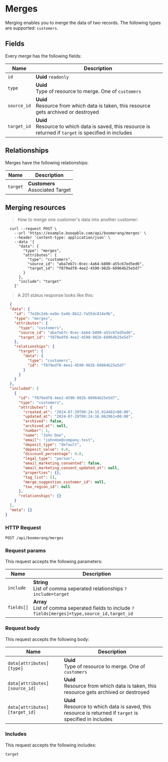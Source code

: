 # Merges

Merging enables you to merge the data of two records. The following types are supported: `customers`.

## Fields
Every merge has the following fields:

Name | Description
-- | --
`id` | **Uuid** `readonly`<br>
`type` | **Uuid** <br>Type of resource to merge. One of `customers`
`source_id` | **Uuid** <br>Resource from which data is taken, this resource gets archived or destroyed
`target_id` | **Uuid** <br>Resource to which data is saved, this resource is returned if `target` is specified in includes


## Relationships
Merges have the following relationships:

Name | Description
-- | --
`target` | **Customers**<br>Associated Target


## Merging resources



> How to merge one customer's data into another customer:

```shell
  curl --request POST \
    --url 'https://example.booqable.com/api/boomerang/merges' \
    --header 'content-type: application/json' \
    --data '{
      "data": {
        "type": "merges",
        "attributes": {
          "type": "customers",
          "source_id": "aba7eb7c-0cec-4a64-b800-a55c67ed5ed6",
          "target_id": "f879edf8-4ee2-4590-982b-68964b25e5d7"
        }
      },
      "include": "target"
    }'
```

> A 201 status response looks like this:

```json
  {
  "data": {
    "id": "7e20c2eb-ea9e-5a4b-8b12-7a55dc814e9b",
    "type": "merges",
    "attributes": {
      "type": "customers",
      "source_id": "aba7eb7c-0cec-4a64-b800-a55c67ed5ed6",
      "target_id": "f879edf8-4ee2-4590-982b-68964b25e5d7"
    },
    "relationships": {
      "target": {
        "data": {
          "type": "customers",
          "id": "f879edf8-4ee2-4590-982b-68964b25e5d7"
        }
      }
    }
  },
  "included": [
    {
      "id": "f879edf8-4ee2-4590-982b-68964b25e5d7",
      "type": "customers",
      "attributes": {
        "created_at": "2024-07-29T09:24:15.914482+00:00",
        "updated_at": "2024-07-29T09:24:16.062961+00:00",
        "archived": false,
        "archived_at": null,
        "number": 1,
        "name": "John Doe",
        "email": "johndoe@company.test",
        "deposit_type": "default",
        "deposit_value": 0.0,
        "discount_percentage": 0.0,
        "legal_type": "person",
        "email_marketing_consented": false,
        "email_marketing_consent_updated_at": null,
        "properties": {},
        "tag_list": [],
        "merge_suggestion_customer_id": null,
        "tax_region_id": null
      },
      "relationships": {}
    }
  ],
  "meta": {}
}
```

### HTTP Request

`POST /api/boomerang/merges`

### Request params

This request accepts the following parameters:

Name | Description
-- | --
`include` | **String** <br>List of comma seperated relationships `?include=target`
`fields[]` | **Array** <br>List of comma seperated fields to include `?fields[merges]=type,source_id,target_id`


### Request body

This request accepts the following body:

Name | Description
-- | --
`data[attributes][type]` | **Uuid** <br>Type of resource to merge. One of `customers`
`data[attributes][source_id]` | **Uuid** <br>Resource from which data is taken, this resource gets archived or destroyed
`data[attributes][target_id]` | **Uuid** <br>Resource to which data is saved, this resource is returned if `target` is specified in includes


### Includes

This request accepts the following includes:

`target`





